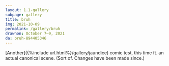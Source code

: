 ```yaml
---
layout: 1.1-gallery
subpage: gallery
title: bruh
img: 2021-10-09
permalink: /gallery/bruh
drawnon: October 7–9, 2021
da: bruh-894405346
---
```

[Another]({%include url.html%}/gallery/jaundice) comic test, this time ft. an actual canonical scene. (Sort of. Changes have been made since.)